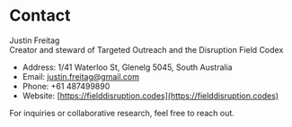 # Contact

Justin Freitag  
Creator and steward of Targeted Outreach and the Disruption Field Codex  

- Address: 1/41 Waterloo St, Glenelg 5045, South Australia
- Email: justin.freitag@gmail.com	
- Phone: +61 487499890
- Website: [https://fielddisruption.codes](https://fielddisruption.codes)

For inquiries or collaborative research, feel free to reach out.
